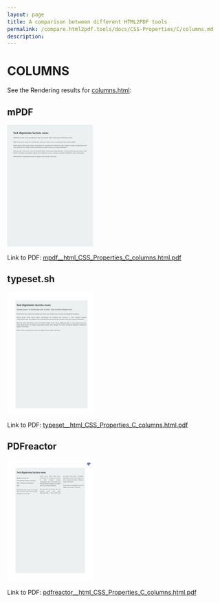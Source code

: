 ```yaml
---
layout: page
title: A comparison between different HTML2PDF tools
permalink: /compare.html2pdf.tools/docs/CSS-Properties/C/columns.md
description: 
---
```


# COLUMNS

See the Rendering results for [columns.html](/html/CSS%20Properties/C/columns.html):

## mPDF
![](mpdf__html_CSS_Properties_C_columns.html.png) 

Link to PDF: [mpdf__html_CSS_Properties_C_columns.html.pdf](mpdf__html_CSS_Properties_C_columns.html.pdf)

## typeset.sh
![](typeset__html_CSS_Properties_C_columns.html.png) 

Link to PDF: [typeset__html_CSS_Properties_C_columns.html.pdf](typeset__html_CSS_Properties_C_columns.html.pdf)

## PDFreactor
![](pdfreactor__html_CSS_Properties_C_columns.html.png) 

Link to PDF: [pdfreactor__html_CSS_Properties_C_columns.html.pdf](pdfreactor__html_CSS_Properties_C_columns.html.pdf)
